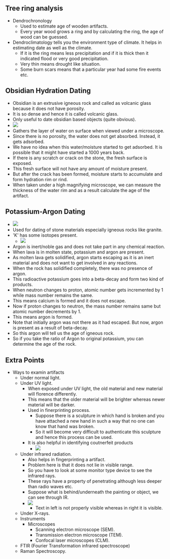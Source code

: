 
## Tree ring analysis
* Dendrochronology
    * Used to estimate age of wooden artifacts.
    * Every year wood grows a ring and by calculating the ring, the age of wood can be guessed.
* Dendroclimatology tells you the environment type of climate. It helps in estimating date as well as the climate.
    * If it is the ring means less precipitation and if it is thick then it indicated flood or very good precipitation.
    * Very thin means drought like situation.
    * Some burn scars means that a particular year had some fire events etc.

## Obsidian Hydration Dating
* Obsidian is an extrusive igneous rock and called as volcanic glass because it does not have porosity.
* It is so dense and hence it is called volcanic glass.
* Only useful to date obsidian based objects (quite obvious).
* ![](/assets/images/2021-12-02-01-39-39.png)
* Gathers the layer of water on surface when viewed under a microscope.
* Since there is no porosity, the water does not get absorbed. Instead, it gets adsorbed.
* We have no idea when this water/moisture started to get adsorbed. It is possible that it might have started a 1000 years back.
* If there is any scratch or crack on the stone, the fresh surface is exposed.
* This fresh surface will not have any amount of moisture present.
* But after the crack has been formed, moisture starts to accumulate and form hydration rim or rind.
* When taken under a high magnifying microscope, we can measure the thickness of the water rim and as a result calculate the age of the artifact.

## Potassium-Argon Dating
* ![](/assets/images/2021-12-02-01-46-24.png)
* Used for dating of stone materials especially igneous rocks like granite.
* 'K' has some isotopes present.
    * ![](/assets/images/2021-12-02-01-48-07.png)
* Argon is inert/noble gas and does not take part in any chemical reaction.
* When lava is in molten state, potassium and argon are present.
* As molten lava gets solidified, argon starts escaping as it is an inert material and does not want to get involved in any reactions.
* When the rock has solidified completely, there was no presence of argon.
* This radioactive potassium goes into a beta-decay and form two kind of products.
* When neutron changes to proton, atomic number gets incremented by 1 while mass number remains the same.
* This means calcium is formed and it does not escape.
* Now if proton changes to neutron, the mass number remains same but atomic number decrements by 1.
* This means argon is formed.
* Note that initially argon was not there as it had escaped. But now, argon is present as a result of beta-decay.
* So this argon will tell us the age of igneous rock.
* So if you take the ratio of Argon to original potassium, you can determine the age of the rock.

## Extra Points
* Ways to examin artifacts
    * Under normal light.
    * Under UV light.
        * When exposed under UV light, the old material and new material will florence differently.
        * This means that the older material will be brighter whereas newer material will be darker.
        * Used in finerprinting process.
            * Suppose there is a sculpture in which hand is broken and you have attached a new hand in such a way that no one can know that hand was broken.
            * So it will become very difficult to authenticate this sculpture and hence this process can be used.
        * It is also helpful in identifying coutnerfeit products
            * ![](/assets/images/2021-12-02-02-09-51.png)
    * Under infrared radiation.
        * Also helps in fingerprinting a artifact.
        * Problem here is that it does not lie in visible range.
        * So you have to look at some monitor type device to see the infrared rays.
        * These rays have a property of penetrating although less deeper than radio waves etc.
        * Suppose what is behind/underneath the painting or object, we can see through IR.
        * ![](/assets/images/2021-12-02-02-13-07.png)
            * Text in left is not properly visible whereas in right it is visible.
    * Under X-rays.
    * Instruments
        * Microscopes
            * Scanning electron microscope (SEM).
            * Transmission electron microscope (TEM).
            * Confocal laser microscopes (CLM).
    * FTIR (Fourier Transformation infrared spectroscope)
    * Raman Spectroscopy.
